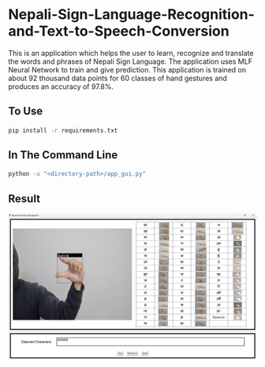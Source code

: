 # Nepali-Sign-Language-Recognition-and-Text-to-Speech-Conversion

This is an application which helps the user to learn, recognize and translate the words and phrases of Nepali Sign Language. The application uses MLF Neural Network to train and give prediction. This application is trained on about 92 thousand data points for 60 classes of hand gestures and produces an accuracy of 97.8%.

## To Use

```bash
pip install -r requirements.txt
```

## In The Command Line

```bash
python -u "<directory-path>/app_gui.py"
```

## Result

![Result](https://github.com/AnishSubedi07/Nepali-Sign-Language-Recognition-and-Text-to-Speech-Conversion/blob/main/Pictures/result.png?raw=true)
